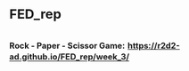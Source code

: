 # <sub>FED_rep</sub>
## <sub><sup>Rock - Paper - Scissor Game:<sup></sub> <sub><sup> https://r2d2-ad.github.io/FED_rep/week_3/</sup></sub>

